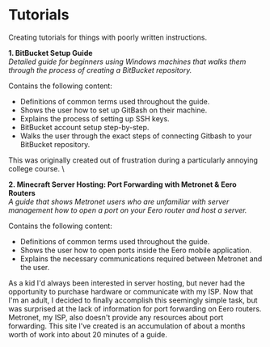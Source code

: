 # Tutorials
Creating tutorials for things with poorly written instructions.

**1. BitBucket Setup Guide**\
*Detailed guide for beginners using Windows machines that walks them through the process of creating a BitBucket repository.*

Contains the following content:
* Definitions of common terms used throughout the guide.
* Shows the user how to set up GitBash on their machine.
* Explains the process of setting up SSH keys.
* BitBucket account setup step-by-step.
* Walks the user through the exact steps of connecting Gitbash to your BitBucket repository.

This was originally created out of frustration during a particularly annoying college course.
\\

**2. Minecraft Server Hosting: Port Forwarding with Metronet & Eero Routers**\
*A guide that shows Metronet users who are unfamiliar with server management how to open a port on your Eero router and host a server.*

Contains the following content:
* Definitions of common terms used throughout the guide.
* Shows the user how to open ports inside the Eero mobile application.
* Explains the necessary communications required between Metronet and the user.

As a kid I'd always been interested in server hosting, but never had the opportunity to purchase hardware or communicate with my ISP. 
Now that I'm an adult, I decided to finally accomplish this seemingly simple task, but was surprised at the lack of information for port forwarding on Eero routers. Metronet, my ISP, also doesn't provide any resources about port forwarding. This site I've created is an accumulation of about a months worth of work into about 20 minutes of a guide.
